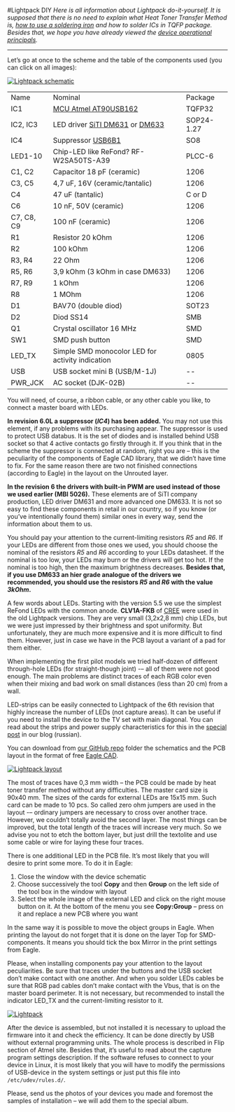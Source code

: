 #Lightpack DIY
_Here is all information about Lightpack do-it-yourself. It is supposed that there is no need to explain what Heat Toner Transfer Method is, [how to use a soldering iron](http://mightyohm.com/files/soldercomic/FullSolderComic_EN.pdf) and how to solder ICs in TQFP package. Besides that, we hope you have already viewed the [device operational principals](https://github.com/Atarity/Lightpack-docs/blob/master/EN/Lightpack_basics.md)._

---

Let’s go at once to the scheme and the table of the components used (you can click on all images):

[![Lightpack schematic](https://lh3.googleusercontent.com/-GFRW15vGMUw/T5aVKUs7AoI/AAAAAAAACww/qLcmBqVQ8DM/s700/Lightpack60L_schematics.png)](https://picasaweb.google.com/lh/photo/tcp2lSpN84zuY0T_PuVEv9MTjNZETYmyPJy0liipFm0?feat=directlink)

<table>
<tr><td>Name</td><td>Nominal</td><td>Package</td></tr>
<tr><td>IC1</td><td><a href="http://www.atmel.com/dyn/resources/prod_documents/doc7707.pdf">MCU Atmel AT90USB162</a></td><td>TQFP32</td></tr>
<tr><td>IC2, IC3</td><td> LED driver <a href="http://www.siti.com.tw/product/spec/LED/DM631.pdf">SiTI DM631</a> or <a href="http://www.siti.com.tw/product/spec/LED/DM633.pdf">DM633</a></td><td>SOP24-1.27</td></tr>
<tr><td>IC4</td><td> Suppressor <a href="http://www.st.com/st-web-ui/static/active/en/resource/technical/document/datasheet/CD00001361.pdf">USB6B1</a></td><td> SO8</td></tr>
<tr><td>LED1-10</td><td> Chip-LED like ReFond? RF-W2SA50TS-A39</td><td>PLCC-6</td></tr>
<tr><td>C1, C2</td><td>Capacitor 18 pF (ceramic)</td><td>1206</td></tr>
<tr><td>С3, C5</td><td>4,7 uF, 16V (ceramic/tantalic)</td><td>1206</td></tr>
<tr><td>С4</td><td>47 uF (tantalic)</td><td>C or D</td></tr>
<tr><td>C6</td><td> 10 nF, 50V (ceramic)</td><td>1206</td></tr>
<tr><td>C7, C8, C9</td><td> 100 nF (ceramic)</td><td>1206</td></tr>
<tr><td>R1</td><td>Resistor 20 kOhm</td><td>1206</td></tr>
<tr><td>R2</td><td>100 kOhm</td><td>1206</td></tr>
<tr><td>R3, R4</td><td>22 Ohm</td><td>1206</td></tr>
<tr><td>R5, R6</td><td>3,9 kOhm (3 kOhm in case DM633)</td><td>1206</td></tr>
<tr><td>R7, R9</td><td>1 kOhm</td><td>1206</td></tr>
<tr><td>R8</td><td>1 MOhm</td><td>1206</td></tr>
<tr><td>D1</td><td>BAV70 (double diod)</td><td>SOT23</td></tr>
<tr><td>D2</td><td>Diod SS14</td><td>SMB</td></tr>
<tr><td>Q1</td><td>Crystal oscillator 16 MHz</td><td>SMD</td></tr>
<tr><td>SW1</td><td>SMD push button</td><td>SMD</td></tr>
<tr><td>LED_TX</td><td> Simple SMD monocolor LED for activity indication</td><td>0805</td></tr>
<tr><td>USB</td><td>USB socket mini B (USB/M-1J)</td><td>--</td></tr>
<tr><td>PWR_JCK</td><td>AC socket (DJK-02B)</td><td>--</td></tr>
</table>

You will need, of course, a ribbon cable, or any other cable you like, to connect a master board with LEDs.

**In revision 6.0L a suppressor (*IC4*) has been added.** You may not use this element, if any problems with its purchasing appear. The suppressor is used to protect USB databus. It is the set of diodes and is installed behind USB socket so that 4 active contacts go firstly through it. If you think that in the scheme the suppressor is connected at random, right you are – this is the peculiarity of the components of Eagle CAD library, that we didn’t have time to fix. For the same reason there are two not finished connections (according to Eagle) in the layout on the Unrouted layer.

**In the revision 6 the drivers with built-in PWM are used instead of those we used earlier (MBI 5026).** These elements are of SiTI company production, LED driver DM631 and more advanced one DM633. It is not so easy to find these components in retail in our country, so if you know (or you’ve intentionally found them) similar ones in every way, send the information about them to us.

You should pay your attention to the current-limiting resistors *R5* and *R6*. If your LEDs are different from those ones we used, you should choose the nominal of the resistors *R5* and *R6* according to your LEDs datasheet. If the nominal is too low, your LEDs may burn or the drivers will get too hot. If the nominal is too high, then the maximum brightness decreases. **Besides that, if you use DM633 an hier grade analogue of the drivers we recommended, you should use the resistors *R5* and *R6* with the value *3kOhm*.**

A few words about LEDs. Starting with the version 5.5 we use the simplest ReFond LEDs with the common anode. **CLV1A-FKB** of [CREE](http://www.cree.com/) were used in the old Lightpack versions. They are very small (3,2х2,8 mm) chip LEDs, but we were just impressed by their brightness and spot uniformity. But unfortunately, they are much more expensive and it is more difficult to find them. However, just in case we have in the PCB layout a variant of a pad for them either.

When implementing the first pilot models we tried half-dozen of different through-hole LEDs (for straight-though joint) -– all of them were not good enough. The main problems are distinct traces of each RGB color even when their mixing and bad work on small distances (less than 20 cm) from a wall.

LED-strips can be easily connected to Lightpack of the 6th revision that highly increase the number of LEDs (not capture areas). It can be useful if you need to install the device to the TV set with main diagonal. You can read about the strips and power supply characteristics for this in the [special post](http://pixelkit.ru/post/10930981074/5-5) in our blog (russian).

You can download from [our GitHub repo](https://github.com/Atarity/Lightpack/tree/master/Hardware) folder the schematics and the PCB layout in the format of free [Eagle CAD](http://cadsoft.de/).

[![Lightpack layout](https://lh3.googleusercontent.com/-YhRyNDFVunw/T5aVT6AlpKI/AAAAAAAACww/VAcb6jWTaok/s700/Lightpack60L_layout.png)](https://picasaweb.google.com/lh/photo/UDA16-O6El6-0XIG6WqC6dMTjNZETYmyPJy0liipFm0?feat=directlink)

The most of traces have 0,3 mm width – the PCB could be made by heat toner transfer method without any difficulties. The master card size is 90х40 mm. The sizes of the cards for external LEDs are 15х15 mm. Such card can be made to 10 pcs. So called zero ohm jumpers are used in the layout -– ordinary jumpers are necessary to cross over another trace. However, we couldn’t totally avoid the second layer. The most things can be improved, but the total length of the traces will increase very much. So we advise you not to etch the bottom layer, but just drill the textolite and use some cable or wire for laying these four traces.

There is one additional LED in the PCB file. It’s most likely that you will desire to print some more. To do it in Eagle:

  1. Close the window with the device schematic
  2. Choose successively the tool **Copy** and then **Group** on the left side of the tool box in the window with layout
  3. Select the whole image of the external LED and click on the right mouse button on it. At the bottom of the menu you see **Copy:Group** – press on it and replace a new PCB where you want

In the same way it is possible to move the object groups in Eagle.
When printing the layout do not forget that it is done on the layer Top for SMD-components. It means you should tick the box Mirror in the print settings from Eagle.

Please, when installing components pay your attention to the layout peculiarities. Be sure that traces under the buttons and the USB socket don’t make contact with one another. And when you solder LEDs cables be sure that RGB pad cables don’t make contact with the Vbus, that is on the master board perimeter. It is not necessary, but recommended to install the indicator LED_TX and the current-limiting resistor to it.

[![Lightpack](https://lh4.googleusercontent.com/-g7Uohz9O7Us/T5aVcs4LhOI/AAAAAAAACww/e-CSrzZL0Yk/s700/Lightpack60L_vert.jpg)](https://picasaweb.google.com/lh/photo/doYnyRKyTiXJ5ypE4_19vNMTjNZETYmyPJy0liipFm0?feat=directlink)


After the device is assembled, but not installed it is necessary to upload the firmware into it and check the efficiency. It can be done directly by USB without external programming units. The whole process is described in Flip section of Atmel site. Besides that, it’s useful to read about the capture program settings description. If the software refuses to connect to your device in Linux, it is most likely that you will have to modify the permissions of USB-device in the system settings or just put this file into `/etc/udev/rules.d/`.

Please, send us the photos of your devices you made and foremost the samples of installation – we will add them to the special album.
